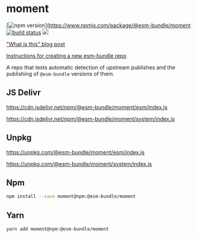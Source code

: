 # moment

[![npm version](https://img.shields.io/npm/v/@esm-bundle/moment.svg?style=flat)](https://www.npmjs.com/package/@esm-bundle/moment [![build status](https://travis-ci.com/esm-bundle/moment.svg?branch=master)](https://travis-ci.com/esm-bundle/moment) [![](https://data.jsdelivr.com/v1/package/npm/@esm-bundle/moment/badge)](https://www.jsdelivr.com/package/npm/@esm-bundle/moment)

["What is this" blog post](https://medium.com/@joeldenning/an-esm-bundle-for-any-npm-package-5f850db0e04d)

[Instructions for creating a new esm-bundle repo](https://github.com/esm-bundle/new-repo-instructions)

A repo that tests automatic detection of upstream publishes and the publishing of `@esm-bundle` versions of them.

## JS Delivr

https://cdn.jsdelivr.net/npm/@esm-bundle/moment/esm/index.js

https://cdn.jsdelivr.net/npm/@esm-bundle/moment/system/index.js

## Unpkg

https://unpkg.com/@esm-bundle/moment/esm/index.js

https://unpkg.com/@esm-bundle/moment/system/index.js

## Npm

```sh
npm install --save moment@npm:@esm-bundle/moment
```

## Yarn

```sh
yarn add moment@npm:@esm-bundle/moment
```
